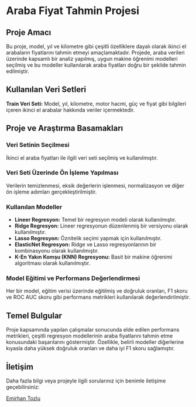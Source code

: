 # Araba Fiyat Tahmin Projesi

## Proje Amacı
Bu proje, model, yıl ve kilometre gibi çeşitli özelliklere dayalı olarak ikinci el arabaların fiyatlarını tahmin etmeyi amaçlamaktadır. Projede, araba verileri üzerinde kapsamlı bir analiz yapılmış, uygun makine öğrenimi modelleri seçilmiş ve bu modeller kullanılarak araba fiyatları doğru bir şekilde tahmin edilmiştir.

## Kullanılan Veri Setleri
**Train Veri Seti:** Model, yıl, kilometre, motor hacmi, güç ve fiyat gibi bilgileri içeren ikinci el arabalar hakkında veriler içermektedir.

## Proje ve Araştırma Basamakları
### Veri Setinin Seçilmesi
İkinci el araba fiyatları ile ilgili veri seti seçilmiş ve kullanılmıştır.

### Veri Seti Üzerinde Ön İşleme Yapılması
Verilerin temizlenmesi, eksik değerlerin işlenmesi, normalizasyon ve diğer ön işleme adımları gerçekleştirilmiştir.

### Kullanılan Modeller
- **Lineer Regresyon:** Temel bir regresyon modeli olarak kullanılmıştır.
- **Ridge Regresyon:** Lineer regresyonun düzenlenmiş bir versiyonu olarak kullanılmıştır.
- **Lasso Regresyon:** Öznitelik seçimi yapmak için kullanılmıştır.
- **ElasticNet Regresyon:** Ridge ve Lasso regresyonlarının bir kombinasyonu olarak kullanılmıştır.
- **K-En Yakın Komşu (KNN) Regresyonu:** Basit bir makine öğrenimi algoritması olarak kullanılmıştır.

### Model Eğitimi ve Performans Değerlendirmesi
Her bir model, eğitim verisi üzerinde eğitilmiş ve doğruluk oranları, F1 skoru ve ROC AUC skoru gibi performans metrikleri kullanılarak değerlendirilmiştir.

## Temel Bulgular
Proje kapsamında yapılan çalışmalar sonucunda elde edilen performans metrikleri, çeşitli regresyon modellerinin araba fiyatlarını tahmin etme konusundaki başarılarını göstermiştir. Özellikle, belirli modeller diğerlerine kıyasla daha yüksek doğruluk oranları ve daha iyi F1 skoru sağlamıştır.

## İletişim
Daha fazla bilgi veya projeyle ilgili sorularınız için benimle iletişime geçebilirsiniz:
 
[Emirhan Tozlu](https://www.linkedin.com/in/emirhntozlu/)
